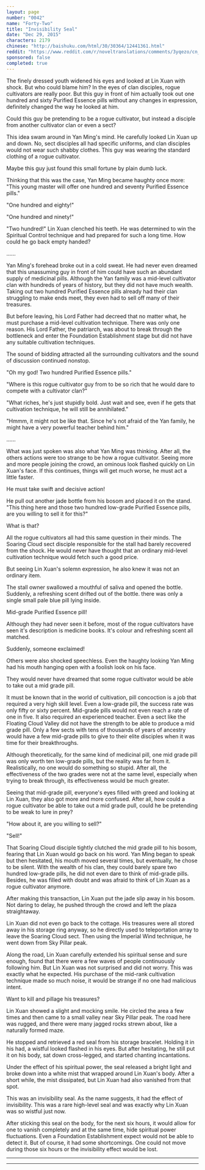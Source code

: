 ```yaml
---
layout: page
number: "0042"
name: "Forty-Two"
title: "Invisibility Seal"
date: "Dec 29, 2015"
characters: 2179
chinese: "http://baishuku.com/html/30/30364/12441361.html"
reddit: "https://www.reddit.com/r/noveltranslations/comments/3yqezo/cn_tempered_immortal_chapter_0042/"
sponsored: false
completed: true
---
```


The finely dressed youth widened his eyes and looked at Lin Xuan with shock. But who could blame him? In the eyes of clan disciples, rogue cultivators are really poor. But this guy in front of him actually took out one hundred and sixty Purified Essence pills without any changes in expression, definitely changed the way he looked at him.

Could this guy be pretending to be a rogue cultivator, but instead a disciple from another cultivator clan or even a sect?

This idea swam around in Yan Ming's mind. He carefully looked Lin Xuan up and down. No, sect disciples all had specific uniforms, and clan disciples would not wear such shabby clothes. This guy was wearing the standard clothing of a rogue cultivator.

Maybe this guy just found this small fortune by plain dumb luck.

Thinking that this was the case, Yan Ming became haughty once more: "This young master will offer one hundred and seventy Purified Essence pills."

"One hundred and eighty!"

"One hundred and ninety!"

"Two hundred!" Lin Xuan clenched his teeth. He was determined to win the Spiritual Control technique and had prepared for such a long time. How could he go back empty handed?

......

Yan Ming's forehead broke out in a cold sweat. He had never even dreamed that this unassuming guy in front of him could have such an abundant supply of medicinal pills. Although the Yan family was a mid-level cultivator clan with hundreds of years of history, but they did not have much wealth. Taking out two hundred Purified Essence pills already had their clan struggling to make ends meet, they even had to sell off many of their treasures.

But before leaving, his Lord Father had decreed that no matter what, he must purchase a mid-level cultivation technique. There was only one reason. His Lord Father, the patriarch, was about to break through the bottleneck and enter the Foundation Establishment stage but did not have any suitable cultivation techniques.

The sound of bidding attracted all the surrounding cultivators and the sound of discussion continued nonstop.

"Oh my god! Two hundred Purified Essence pills."

"Where is this rogue cultivator guy from to be so rich that he would dare to compete with a cultivator clan?"

"What riches, he's just stupidly bold. Just wait and see, even if he gets that cultivation technique, he will still be annihilated."

"Hmmm, it might not be like that. Since he's not afraid of the Yan family, he might have a very powerful teacher behind him."

......

What was just spoken was also what Yan Ming was thinking. After all, the others actions were too strange to be how a rogue cultivator. Seeing more and more people joining the crowd, an ominous look flashed quickly on Lin Xuan's face. If this continues, things will get much worse, he must act a little faster.

He must take swift and decisive action!

He pull out another jade bottle from his bosom and placed it on the stand. "This thing here and those two hundred low-grade Purified Essence pills, are you willing to sell it for this?"

What is that?

All the rogue cultivators all had this same question in their minds. The Soaring Cloud sect disciple responsible for the stall had barely recovered from the shock. He would never have thought that an ordinary mid-level cultivation technique would fetch such a good price.

But seeing Lin Xuan's solemn expression, he also knew it was not an ordinary item.

The stall owner swallowed a mouthful of saliva and opened the bottle. Suddenly, a refreshing scent drifted out of the bottle. there was only a single small pale blue pill lying inside.

Mid-grade Purified Essence pill!

Although they had never seen it before, most of the rogue cultivators have seen it's description is medicine books. It's colour and refreshing scent all matched.

Suddenly, someone exclaimed!

Others were also shocked speechless. Even the haughty looking Yan Ming had his mouth hanging open with a foolish look on his face.

They would never have dreamed that some rogue cultivator would be able to take out a mid grade pill.

It must be known that in the world of cultivation, pill concoction is a job that required a very high skill level. Even a low-grade pill, the success rate was only fifty or sixty percent. Mid-grade pills would not even reach a rate of one in five. It also required an experienced teacher. Even a sect like the Floating Cloud Valley did not have the strength to be able to produce a mid grade pill. Only a few sects with tens of thousands of years of ancestry would have a few mid-grade pills to give to their elite disciples when it was time for their breakthroughs.

Although theoretically, for the same kind of medicinal pill, one mid grade pill was only worth ten low-grade pills, but the reality was far from it. Realistically, no one would do something so stupid. After all, the effectiveness of the two grades were not at the same level, especially when trying to break through, its effectiveness would be much greater.

Seeing that mid-grade pill, everyone's eyes filled with greed and looking at Lin Xuan, they also got more and more confused. After all, how could a rogue cultivator be able to take out a mid grade pull, could he be pretending to be weak to lure in prey?

"How about it, are you willing to sell?"

"Sell!"

That Soaring Cloud disciple tightly clutched the mid grade pill to his bosom, fearing that Lin Xuan would go back on his word. Yan Ming began to speak but then hesitated, his mouth moved several times, but eventually, he chose to be silent. With the wealth of his clan, they could barely spare two hundred low-grade pills, he did not even dare to think of mid-grade pills. Besides, he was filled with doubt and was afraid to think of Lin Xuan as a rogue cultivator anymore.

After making this transaction, Lin Xuan put the jade slip away in his bosom. Not daring to delay, he pushed through the crowd and left the plaza straightaway.

Lin Xuan did not even go back to the cottage. His treasures were all stored away in his storage ring anyway, so he directly used to teleportation array to leave the Soaring Cloud sect. Then using the Imperial Wind technique, he went down from Sky Pillar peak.

Along the road, Lin Xuan carefully extended his spiritual sense and sure enough, found that there were a few waves of people continuously following him. But Lin Xuan was not surprised and did not worry. This was exactly what he expected. His purchase of the mid-rank cultivation technique made so much noise, it would be strange if no one had malicious intent.

Want to kill and pillage his treasures?

Lin Xuan showed a slight and mocking smile. He circled the area a few times and then came to a small valley near Sky Pillar peak. The road here was rugged, and there were many jagged rocks strewn about, like a naturally formed maze.

He stopped and retrieved a red seal from his storage bracelet. Holding it in his had, a wistful looked flashed in his eyes. But after hesitating, he still put it on his body, sat down cross-legged, and started chanting incantations.

Under the effect of his spiritual power, the seal released a bright light and broke down into a white mist that wrapped around Lin Xuan's body. After a short while, the mist dissipated, but Lin Xuan had also vanished from that spot.

This was an invisibility seal. As the name suggests, it had the effect of invisibility. This was a rare high-level seal and was exactly why Lin Xuan was so wistful just now.

After sticking this seal on the body, for the next six hours, it would allow for one to vanish completely and at the same time, hide spiritual power fluctuations. Even a Foundation Establishment expect would not be able to detect it. But of course, it had some shortcomings. One could not move during those six hours or the invisibility effect would be lost.

- - -
- - -

